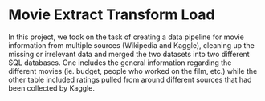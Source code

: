 # Movie Extract Transform Load

In this project, we took on the task of creating a data pipeline for movie information from multiple sources (Wikipedia and Kaggle), cleaning up the missing or irrelevant data and merged the two datasets into two different SQL databases. One includes the general information regarding the different movies (ie. budget, people who worked on the film, etc.) while the other table included ratings pulled from around different sources that had been collected by Kaggle. 
